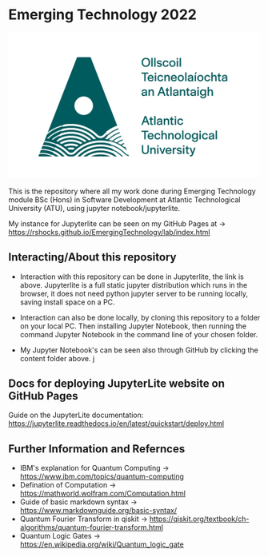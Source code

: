 # Emerging Technology 2022
![image info](./pictures/atu.jpg)

This is the repository where all my work done during Emerging Technology module BSc (Hons) in Software Development at Atlantic Technological University (ATU), using jupyter notebook/jupyterlite.

My instance for Jupyterlite can be seen on my GitHub Pages at -> https://rshocks.github.io/EmergingTechnology/lab/index.html

## Interacting/About this repository
- Interaction with this repository can be done in Jupyterlite, the link is above. Jupyterlite is a full static jupyter distribution which runs in the browser, it does not need python jupyter server to be running locally, saving install space on a PC.

- Interaction can also be done locally, by cloning this repository to a folder on your local PC. Then installing Jupyter Notebook, then running the command Jupyter Notebook in the command line of your chosen folder.

- My Jupyter Notebook's can be seen also through GitHub by clicking the content folder above.
j
## Docs for deploying JupyterLite website on GitHub Pages

Guide on the JupyterLite documentation: https://jupyterlite.readthedocs.io/en/latest/quickstart/deploy.html

## Further Information and Refernces
- IBM's explanation for Quantum Computing -> https://www.ibm.com/topics/quantum-computing
- Defination of Computation -> https://mathworld.wolfram.com/Computation.html
- Guide of basic markdown syntax -> https://www.markdownguide.org/basic-syntax/
- Quantum Fourier Transform in qiskit -> https://qiskit.org/textbook/ch-algorithms/quantum-fourier-transform.html
- Quantum Logic Gates -> https://en.wikipedia.org/wiki/Quantum_logic_gate
